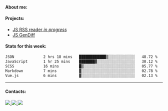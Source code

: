 #### About me:

#### Projects:
- [JS RSS reader *in progress*](https://github.com/GKoil/frontend-project-lvl3)
- [JS GenDiff](https://github.com/GKoil/GenDiff)

#### Stats for this week:
<!--START_SECTION:waka-->

```txt
JSON             2 hrs 18 mins   ████████████▒░░░░░░░░░░░░   48.72 %
JavaScript       1 hr 25 mins    ███████▓░░░░░░░░░░░░░░░░░   30.12 %
SCSS             16 mins         █▒░░░░░░░░░░░░░░░░░░░░░░░   05.77 %
Markdown         7 mins          ▓░░░░░░░░░░░░░░░░░░░░░░░░   02.78 %
Vue.js           6 mins          ▓░░░░░░░░░░░░░░░░░░░░░░░░   02.13 %
```

<!--END_SECTION:waka-->
---
#### Contacts:

<a target='_blank' title='LinkedIn' href="https://www.linkedin.com/in/gkoil/">
  <img src="https://img.shields.io/badge/LinkedIn-0077B5?style=for-the-badge&logo=linkedin&logoColor=white" />
</a>
<a target='_blank' title='Telegram' href="https://t.me/gkoil">
  <img src="https://img.shields.io/badge/Telegram-2CA5E0?style=for-the-badge&logo=telegram&logoColor=white" />
</a>
<a target='_blank' title='Gmail' href="mailto: gk.grigorev@gmail.com">
  <img src="https://img.shields.io/badge/Gmail-D14836?style=for-the-badge&logo=gmail&logoColor=white" />
</a>

